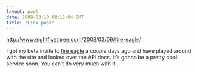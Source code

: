```yaml
---
layout: post
date: 2008-03-10 08:15:04 GMT
title: "Link post"
---
```

<http://www.eightfivethree.com/2008/03/09/fire-eagle/>


<p>I got my beta invite to <a href="http://fireeagle.yahoo.net/" title="Welcome to Fire Eagle!">fire eagle</a> a couple days ago and have played around with the site and looked over the API docs. It’s gonna be a pretty cool service soon. You can’t do very much with it...</p>